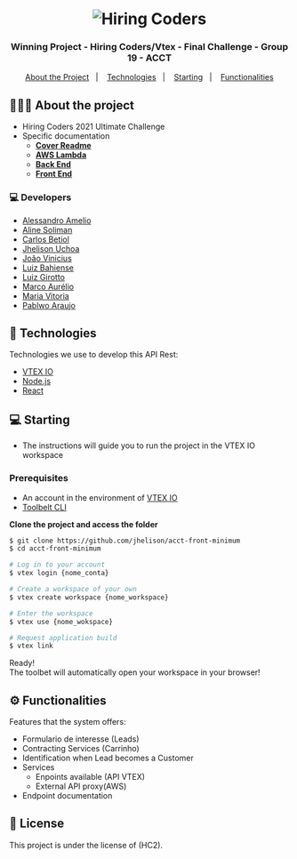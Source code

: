 <h1 align="center">
<img src="https://acct.global/wp-content/uploads/2021/06/logo-acct-black.svg" title="Hiring Coders" />
</h1>

<h3 align="center">
	Winning Project - Hiring Coders/Vtex - Final Challenge - Group 19 - ACCT
</h3>

<p align="center">
  <a href="#sobre o projeto">About the Project</a>&nbsp;&nbsp;&nbsp;|&nbsp;&nbsp;&nbsp;
  <a href="#tecnologias">Technologies</a>&nbsp;&nbsp;&nbsp;|&nbsp;&nbsp;&nbsp;
  <a href="#iniciando">Starting</a>&nbsp;&nbsp;&nbsp;|&nbsp;&nbsp;&nbsp;
  <a href="#funcionalidades">Functionalities</a>
</p>

## 👨🏻‍💻 About the project

- Hiring Coders 2021 Ultimate Challenge
- Specific documentation
	- [**Cover Readme**](https://github.com/jhelison/acct-front-minimum)
	- [**AWS Lambda**](https://github.com/jhelison/http-crud-leads-function)
	- [**Back End**](https://github.com/jhelison/acct-front-minimum/blob/master/docs/backend.md)
	- [**Front End**](https://github.com/jhelison/acct-front-minimum/blob/master/docs/backend.md)

### 💻 Developers
- [Alessandro Amelio](https://github.com/alessandro-amelio)
- [Aline Soliman](https://github.com/AlineSoliman)
- [Carlos Betiol](https://github.com/carlosbetiol)
- [Jhelison Uchoa](https://github.com/jhelison)
- [João Vinicius](https://github.com/viniciusvds1)
- [Luiz Bahiense](https://github.com/gutoBahiense)
- [Luiz Girotto](https://github.com/Luiz-Girotto)
- [Marco Aurélio](https://github.com/Hellnick)
- [Maria Vitoria](https://github.com/mariavitoriadev)
- [Pablwo Araujo](https://github.com/pablwoAraujo)



## 🚀 Technologies

Technologies we use to develop this API Rest:

- [VTEX IO](https://vtex.io/)
- [Node.js](https://nodejs.org/en/)
- [React](https://nodejs.org/en/)


## 💻 Starting

- The instructions will guide you to run the project in the VTEX IO workspace

### Prerequisites

- An account in the environment of [VTEX IO](https://vtex.io/)
- [Toolbelt CLI](https://github.com/vtex/toolbelt) 

**Clone the project and access the folder**

```bash
$ git clone https://github.com/jhelison/acct-front-minimum
$ cd acct-front-minimum
```

```bash
# Log in to your account
$ vtex login {nome_conta}

# Create a workspace of your own
$ vtex create workspace {nome_workspace}

# Enter the workspace
$ vtex use {nome_wokspace}

# Request application build
$ vtex link
```

Ready! <br>
The toolbet will automatically open your workspace in your browser!

## ⚙️ Functionalities
Features that the system offers:
- Formulario de interesse (Leads)
- Contracting Services (Carrinho)
- Identification when Lead becomes a Customer
- Services
	- Enpoints available (API VTEX)
	- External API proxy(AWS)
- Endpoint documentation

## 📄 License

This project is under the license of (HC2).
